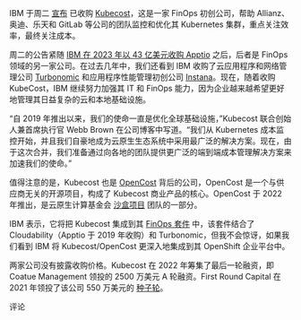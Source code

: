 IBM 于周二 [宣布](https://newsroom.ibm.com/blog-ibm-acquires-kubecost-to-broaden-hybrid-cloud-cost-management-capabilities) 已收购 [Kubecost](https://www.kubecost.com/)，这是一家 FinOps 初创公司，帮助 Allianz、奥迪、乐天和 GitLab 等公司的团队监控和优化其 Kubernetes 集群，重点关注效率，最终关注成本。

周二的公告紧随 [IBM 在 2023 年以 43 亿美元收购 Apptio](https://techcrunch.com/2023/06/26/ibm-acquires-apptio-from-vista-for-4-6b-in-cash-to-double-down-on-hybrid-cloud-services/) 之后，后者是 FinOps 领域的另一家公司。在过去几年中，我们还看到 IBM 收购了云应用程序和网络管理公司 [Turbonomic](https://techcrunch.com/2021/04/29/ibm-is-acquiring-turbonomic-valued-at-963m-in-2019/) 和应用程序性能管理初创公司 [Instana](https://techcrunch.com/2020/11/18/ibm-is-acquiring-apm-startup-instana-as-it-continues-to-expand-hybrid-cloud-vision/)。现在，随着收购 KubeCost，IBM 继续努力加强其 IT 和 FinOps 能力，因为企业越来越希望更好地管理其日益复杂的云和本地基础设施。

“自 2019 年推出以来，我们的使命一直是优化全球基础设施，”Kubecost 联合创始人兼首席执行官 Webb Brown 在公司博客中写道。“我们从 Kubernetes 成本监控开始，并且我们自豪地成为云原生生态系统中采用最广泛的解决方案。现在，由于这次合并，我们准备通过向各地的团队提供更广泛的端到端成本管理解决方案来加速我们的使命。”

值得注意的是，Kubecost 也是 [OpenCost](https://www.opencost.io/) 背后的公司，OpenCost 是一个与供应商无关的开源项目，构成了 Kubecost 商业产品的核心。OpenCost 于 2022 年推出，是云原生计算基金会 [沙盒项目](https://www.opencost.io/blog/introducing-opencost) 团队的一部分。

IBM 表示，它将把 Kubecost 集成到其 [FinOps 套件](https://www.ibm.com/blog/announcement/finops-for-all-cloud-costs-and-stakeholders/) 中，该套件结合了 Cloudability（Apptio 于 2019 年收购）和 Turbonomic，但我不会惊讶，如果我们看到 IBM 将 Kubecost/OpenCost 更深入地集成到其 OpenShift 企业平台中。

两家公司没有披露收购价格。Kubecost 在 2022 年筹集了最后一轮融资，即 Coatue Management 领投的 2500 万美元 A 轮融资。First Round Capital 在 2021 年领投了该公司 550 万美元的 [种子轮](https://blog.kubecost.com/blog/announcing-kubecost-first-round/)。

评论